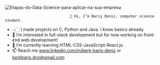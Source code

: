 

![Etapas-do-Data-Science-para-aplicar-na-sua-empresa](https://github.com/berkbarisdeniz/berkbarisdeniz/assets/167528201/e81a298a-0b32-45db-a5ba-28fc90151493)

                                  👋 Hi, I’m Barış Deniz, computer science student.

                                               
- 👈🏻 I made projects on C, Python and Java. I know basics already.
- 👀 I’m interested in full-stack development but for now working on front-end web development! 
- 🌱 I’m currently learning HTML-CSS-JavaScript-React.js.
- 📫 Reach me www.linkedin.com/in/berk-baris-deniz or berkbaris.dnz@gmail.com


